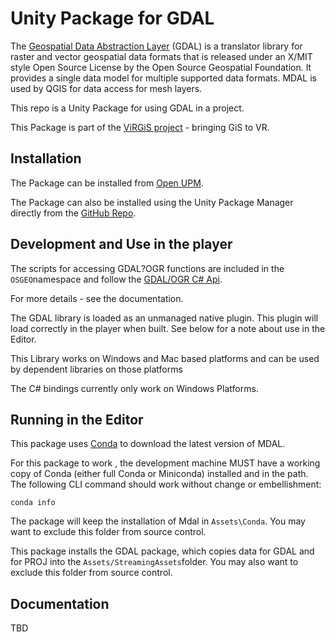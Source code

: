 # Unity Package for GDAL

The [Geospatial Data Abstraction Layer](https://gdal.org//) (GDAL) is a translator library for raster and vector geospatial data formats that is released under an X/MIT style Open Source License by the Open Source Geospatial Foundation. It provides a single data model for multiple supported data formats. MDAL is used by QGIS for data access for mesh layers. 

This repo is a Unity Package for using GDAL in a project.

This Package is part of the [ViRGiS project](https://www.virgis.org/) - bringing GiS to VR. 

## Installation

The Package can be installed from [Open UPM](https://openupm.com/packages/com.virgis.mdal/). 

The Package can also be installed using the Unity Package Manager directly from the [GitHub Repo](https://github.com/ViRGIS-Team/mdal-upm).

## Development and Use in the player

The scripts for accessing GDAL?OGR functions are included in the `OSGEO`namespace and follow the [GDAL/OGR C# Api](https://trac.osgeo.org/gdal/wiki/GdalOgrInCsharp).

For more details - see the documentation.

The GDAL library is loaded as an unmanaged native plugin. This plugin will load correctly in the player when built. See below for a note about use in the Editor.

This Library works on Windows and Mac based platforms and can be used by dependent libraries on those platforms

The C# bindings currently only work on Windows Platforms.

## Running in the Editor

This package uses [Conda](https://docs.conda.io/en/latest/) to download the latest version of MDAL.

For this package to work , the development machine MUST have a working copy of Conda (either full Conda or Miniconda) installed and in the path. The following CLI command should work without change or embellishment:

```
conda info
```

The package will keep the installation of Mdal in `Assets\Conda`. You may want to exclude this folder from source control.

This package installs the GDAL package, which copies data for GDAL and for PROJ into the `Assets/StreamingAssets`folder. You may also want to exclude this folder from source control.

## Documentation

TBD

